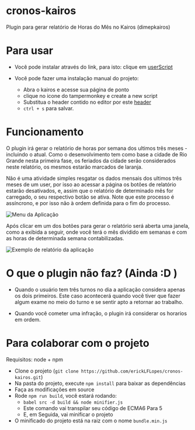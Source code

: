 # cronos-kairos
Plugin para gerar relatório de Horas do Mês no Kairos (dimepkairos)

# Para usar

* Você pode instalar através do link, para isto: clique em [userScript](https://raw.githubusercontent.com/erickLFLopes/cronos-kairos/master/cronos.user.js)

* Você pode fazer uma instalação manual do projeto: 
  - Abra o kairos e acesse sua página de ponto
  - clique no icone do tampermonkey e create a new script 
  - Substitua o header contido no editor por este [header](https://raw.githubusercontent.com/erickLFLopes/cronos-kairos/master/cronos-install.txt)
  - ```ctrl + s``` para salvar. 


# Funcionamento 

O plugin irá gerar o relatório de horas por semana dos ultimos três meses - incluindo o atual. Como o desenvolvimento tem como base a cidade de Rio Grande nesta primeira fase, os feriados da cidade serão considerados neste relatório, os mesmos estarão marcados de laranja. 

Não é uma atividade simples resgatar os dados mensais dos ultimos três meses de um user, por isso ao acessar a página os botões de relatório estarão desativados, e, assim que o relatório de determinado mês for carregado, o seu respectivo botão se ativa. Note que este processo é assíncrono, e por isso não à ordem definida para o fim do processo. 

![Menu da Aplicação](https://raw.githubusercontent.com/erickLFLopes/cronos-kairos/master/doc/img/menu.png)

Após  clicar em um dos botões para gerar o relatório será aberta uma janela, como a exibida a seguir, onde você terá o mês dividido em semanas e com as horas de determinada semana contabilizadas. 

![Exemplo de relatório da aplicação](https://raw.githubusercontent.com/erickLFLopes/cronos-kairos/master/doc/img/relatorio.png)


# O que o plugin não faz? (Ainda :D )

- Quando o usuário tem três turnos no dia a aplicação considera apenas os dois primeiros. Este caso acontecerá quando você tiver que fazer algum exame no meio do turno e se sentir apto a retornar ao trabalho. 

- Quando você cometer uma infração, o plugin irá considerar os horarios em ordem. 

# Para colaborar com o projeto 

Requisitos: node + npm 

- Clone o projeto (```git clone https://github.com/erickLFLopes/cronos-kairos.git```)
- Na pasta do projeto, execute  ```npm install``` para baixar as dependências 
- Faça as modificações em source
- Rode ```npm run build```, você estará rodando: 
  - ```babel src -d build && node minifier.js```
  - Este comando vai transpilar seu código de ECMA6 Para 5 
  - E, em Seguida, vai minificar o projeto
- O minificado do projeto está na raiz com o nome ```bundle.min.js```
